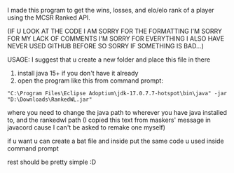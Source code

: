 I made this program to get the wins, losses, and elo/elo rank of a player using the MCSR Ranked API. 

(IF U LOOK AT THE CODE I AM SORRY FOR THE FORMATTING I'M SORRY FOR MY LACK OF COMMENTS I'M SORRY FOR EVERYTHING 
   I ALSO HAVE NEVER USED GITHUB BEFORE SO SORRY IF SOMETHING IS BAD...)

USAGE:
I suggest that u create a new folder and place this file in there

1) install java 15+ if you don't have it already
2) open the program like this from command prompt:
   
`"C:\Program Files\Eclipse Adoptium\jdk-17.0.7.7-hotspot\bin\java" -jar "D:\Downloads\RankedWL.jar"`

where you need to change the java path to wherever you have java installed to, and the rankedwl path 
(I copied this text from maskers' message in javacord cause I can't be asked to remake one myself)

if u want u can create a bat file and inside put the same code u used inside command prompt

rest should be pretty simple :D
